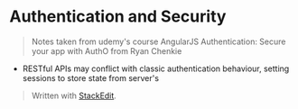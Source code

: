 # Authentication and Security

> Notes taken from udemy's course AngularJS Authentication: Secure your app with AuthO from Ryan Chenkie

- RESTful APIs may conflict with classic authentication behaviour, setting sessions to store state from server's 


> Written with [StackEdit](https://stackedit.io/).

<!--stackedit_data:
eyJoaXN0b3J5IjpbLTIzMjg2NjM1LDI5NDg1NTUwOV19
-->